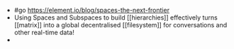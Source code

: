 - #go https://element.io/blog/spaces-the-next-frontier
- Using Spaces and Subspaces to build [[hierarchies]] effectively turns [[matrix]] into a global decentralised [[filesystem]] for conversations and other real-time data!
- 